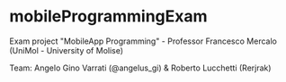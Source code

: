 # mobileProgrammingExam
Exam project "MobileApp Programming" - Professor Francesco Mercalo (UniMol - University of Molise)


Team: Angelo Gino Varrati (@angelus_gi) & Roberto Lucchetti (Rerjrak)

